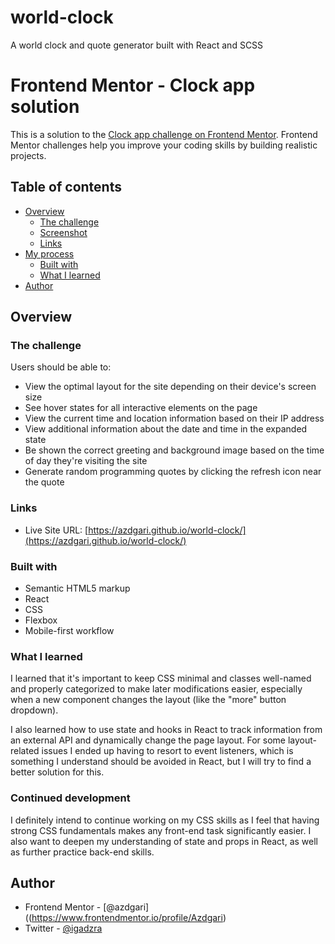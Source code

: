 # world-clock
A world clock and quote generator built with React and SCSS

# Frontend Mentor - Clock app solution

This is a solution to the [Clock app challenge on Frontend Mentor](https://www.frontendmentor.io/challenges/clock-app-LMFaxFwrM). Frontend Mentor challenges help you improve your coding skills by building realistic projects. 

## Table of contents

- [Overview](#overview)
  - [The challenge](#the-challenge)
  - [Screenshot](#screenshot)
  - [Links](#links)
- [My process](#my-process)
  - [Built with](#built-with)
  - [What I learned](#what-i-learned)
- [Author](#author)

## Overview

### The challenge

Users should be able to:

- View the optimal layout for the site depending on their device's screen size
- See hover states for all interactive elements on the page
- View the current time and location information based on their IP address
- View additional information about the date and time in the expanded state
- Be shown the correct greeting and background image based on the time of day they're visiting the site
- Generate random programming quotes by clicking the refresh icon near the quote

### Links

- Live Site URL: [https://azdgari.github.io/world-clock/](https://azdgari.github.io/world-clock/)

### Built with

- Semantic HTML5 markup
- React
- CSS
- Flexbox
- Mobile-first workflow

### What I learned

I learned that it's important to keep CSS minimal and classes well-named and properly categorized to make later modifications easier, especially when a new component changes the layout (like the "more" button dropdown).

I also learned how to use state and hooks in React to track information from an external API and dynamically change the page layout. For some layout-related issues I ended up having to resort to event listeners, which is something I understand should be avoided in React, but I will try to find a better solution for this.

### Continued development

I definitely intend to continue working on my CSS skills as I feel that having strong CSS fundamentals makes any front-end task significantly easier. I also want to deepen my understanding of state and props in React, as well as further practice back-end skills.

## Author

- Frontend Mentor - [@azdgari]((https://www.frontendmentor.io/profile/Azdgari)
- Twitter - [@igadzra](https://www.twitter.com/igadzra)

